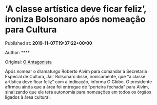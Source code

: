 
# ‘A classe artística deve ficar feliz’, ironiza Bolsonaro após nomeação para Cultura

Published at: **2019-11-07T19:37:22+00:00**

Author: ****

Original: [O Antagonista](https://www.oantagonista.com/cultura/a-classe-artistica-deve-ficar-feliz-ironiza-bolsonaro-apos-nomeacao-para-cultura/)

Após nomear o dramaturgo Roberto Alvim para comandar a Secretaria Especial de Cultura, Jair Bolsonaro disse, ironicamente, que “a classe artística deve ficar feliz” com a indicação, informa O Globo.
O presidente afirmou ainda que a área foi entregue de “porteira fechada” para Alvim, sinalizando que ele terá autonomia para nomeações em todos os órgãos ligados à área cultural.
